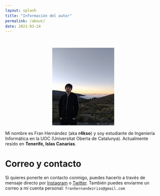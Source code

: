 ```yaml
---
layout: splash
title: "Información del autor"
permalink: /about/
date: 2021-03-24
---
```


<br>

<p align="center">
<img src="/assets/images/about/cover.jpeg" width="200" height= "250">
</p>

Mi nombre es Fran Hernández (aka **r4kso**) y soy estudiante de Ingeniería Informática en la UOC (Universitat Oberta de Catalunya). Actualmente resido en **Tenerife, Islas Canarias**.


# Correo y contacto

Si quieres ponerte en contacto conmigo, puedes hacerlo a través de mensaje directo por [Instagram](https://www.instagram.com/im.r4kso/) o [Twitter](https://twitter.com/r4kso_cs). También  puedes enviarme un correo a mi cuenta personal:
`franhernandezrizo@gmail.com`
